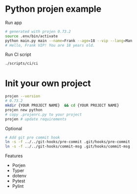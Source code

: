 # Python projen example

Run app

```sh
# generated with projen 0.73.2
source .env/bin/activate
python main.py main --name=Frank --age=18 --vip --lang=Man
# Hello, Frank VIP! You are 18 years old.
```


Run CI script

```bash
./scripts/ci/ci
```

# Init your own project

```sh
projen --version
# 0.73.2
mkdir {YOUR PROJECT NAME}  && cd {YOUR PROJECT NAME}
projen new python
# copy .projenrc.py to your project
projen # update requirements
```

Optional

```sh
# Add git pre commit hook
ln -s -f ../../git-hooks/pre-commit .git/hooks/pre-commit
ln -s -f ../../git-hooks/commit-msg .git/hooks/commit-msg
```


Features

*  Porjen
*  Typer
*  dotenv
*  Pytest
*  Pylint



